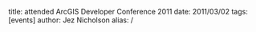 title: attended ArcGIS Developer Conference 2011
date: 2011/03/02
tags: [events]
author: Jez Nicholson
alias: /
